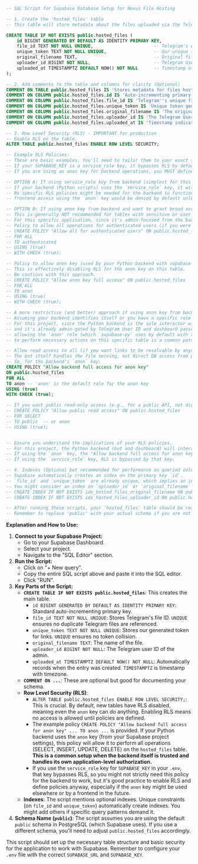 ```sql
-- SQL Script for Supabase Database Setup for Nexus File Hosting

-- 1. Create the 'hosted_files' table
-- This table will store metadata about the files uploaded via the Telegram bot.

CREATE TABLE IF NOT EXISTS public.hosted_files (
    id BIGINT GENERATED BY DEFAULT AS IDENTITY PRIMARY KEY,
    file_id TEXT NOT NULL UNIQUE,                       -- Telegram's unique file_id
    unique_token TEXT NOT NULL UNIQUE,                  -- Our unique token for the shareable link
    original_filename TEXT,                             -- Original filename of the uploaded file
    uploader_id BIGINT NOT NULL,                        -- Telegram User ID of the admin who uploaded
    uploaded_at TIMESTAMPTZ DEFAULT NOW() NOT NULL      -- Timestamp of when the record was created
);

-- 2. Add comments to the table and columns for clarity (Optional)
COMMENT ON TABLE public.hosted_files IS 'Stores metadata for files hosted via the Telegram bot.';
COMMENT ON COLUMN public.hosted_files.id IS 'Auto-incrementing primary key.';
COMMENT ON COLUMN public.hosted_files.file_id IS 'Telegram''s unique file identifier. Must be unique in this table.';
COMMENT ON COLUMN public.hosted_files.unique_token IS 'Unique token generated for the shareable link. Must be unique.';
COMMENT ON COLUMN public.hosted_files.original_filename IS 'The original filename of the file as uploaded to Telegram.';
COMMENT ON COLUMN public.hosted_files.uploader_id IS 'The Telegram User ID of the admin who uploaded/forwarded the file.';
COMMENT ON COLUMN public.hosted_files.uploaded_at IS 'Timestamp indicating when the file record was created in the database.';

-- 3. Row Level Security (RLS) - IMPORTANT for production
-- Enable RLS on the table.
ALTER TABLE public.hosted_files ENABLE ROW LEVEL SECURITY;

-- Example RLS Policies:
-- These are basic examples. You'll need to tailor them to your exact security requirements.
-- If your SUPABASE_KEY is a service_role key, it bypasses RLS by default.
-- If you are using an anon key for backend operations, you MUST define appropriate policies.

-- OPTION A: If using service_role key from backend (simplest for this project, but service_role key is powerful)
-- If your backend (Python scripts) uses the `service_role` key, it will bypass RLS.
-- No specific RLS policies might be needed for the backend to function, but this means any
-- frontend access using the `anon` key would be denied by default unless policies are added.

-- OPTION B: If using anon key from backend and want to grant broad access (less secure for public tables)
-- This is generally NOT recommended for tables with sensitive or user-specific data without more specific checks.
-- For this specific application, since it's admin-focused from the backend:
-- Policy to allow all operations for authenticated users (if you were to use Supabase Auth for dashboard users)
-- CREATE POLICY "Allow all for authenticated users" ON public.hosted_files
-- FOR ALL
-- TO authenticated
-- USING (true)
-- WITH CHECK (true);

-- Policy to allow anon key (used by your Python backend with supabase-py) to do everything.
-- This is effectively disabling RLS for the anon key on this table.
-- Be cautious with this approach.
-- CREATE POLICY "Allow anon key full access" ON public.hosted_files
-- FOR ALL
-- TO anon
-- USING (true)
-- WITH CHECK (true);

-- A more restrictive (and better) approach if using anon key from backend:
-- Assuming your backend identifies itself or you have a specific role for it.
-- For this project, since the Python backend is the sole interactor with these policies,
-- and it's already admin-gated by Telegram User ID and dashboard passcode,
-- allowing the 'anon' role (which `supabase-py` uses by default with the anon key)
-- to perform necessary actions on this specific table is a common pattern.

-- Allow read access to all (if you want links to be resolvable by anyone with the link, which they are via the bot)
-- The bot itself handles the file serving, not direct DB access from public.
-- So, for the backend's `anon` key:
CREATE POLICY "Allow backend full access for anon key"
ON public.hosted_files
FOR ALL
TO anon -- 'anon' is the default role for the anon key
USING (true)
WITH CHECK (true);

-- If you want public read-only access (e.g., for a public API, not directly used here but for illustration)
-- CREATE POLICY "Allow public read access" ON public.hosted_files
-- FOR SELECT
-- TO public  -- or anon
-- USING (true);


-- Ensure you understand the implications of your RLS policies.
-- For this project, the Python backend (bot and dashboard) will interact with Supabase.
-- If using the `anon` key, the "Allow backend full access for anon key" policy is a pragmatic start.
-- If using the `service_role` key, RLS is bypassed by that key.

-- 4. Indexes (Optional but recommended for performance on queried columns)
-- Supabase automatically creates an index on the primary key `id`.
-- `file_id` and `unique_token` are already unique, which implies an index.
-- You might consider an index on `uploader_id` or `original_filename` if you query by them often.
-- CREATE INDEX IF NOT EXISTS idx_hosted_files_original_filename ON public.hosted_files (original_filename);
-- CREATE INDEX IF NOT EXISTS idx_hosted_files_uploader_id ON public.hosted_files (uploader_id);

-- After running these scripts, your 'hosted_files' table should be ready.
-- Remember to replace 'public' with your actual schema if you are not using the default public schema.
```

**Explanation and How to Use:**

1.  **Connect to your Supabase Project:**
    *   Go to your Supabase Dashboard.
    *   Select your project.
    *   Navigate to the "SQL Editor" section.
2.  **Run the Script:**
    *   Click on "+ New query".
    *   Copy the entire SQL script above and paste it into the SQL editor.
    *   Click "RUN".
3.  **Key Parts of the Script:**
    *   **`CREATE TABLE IF NOT EXISTS public.hosted_files`**: This creates the main table.
        *   `id BIGINT GENERATED BY DEFAULT AS IDENTITY PRIMARY KEY`: Standard auto-incrementing primary key.
        *   `file_id TEXT NOT NULL UNIQUE`: Stores Telegram's file ID. `UNIQUE` ensures no duplicate Telegram files are referenced.
        *   `unique_token TEXT NOT NULL UNIQUE`: Stores our generated token for links. `UNIQUE` ensures no token collision.
        *   `original_filename TEXT`: The name of the file.
        *   `uploader_id BIGINT NOT NULL`: The Telegram user ID of the admin.
        *   `uploaded_at TIMESTAMPTZ DEFAULT NOW() NOT NULL`: Automatically records when the entry was created. `TIMESTAMPTZ` is timestamp with timezone.
    *   **`COMMENT ON ...`**: These are optional but good for documenting your schema.
    *   **Row Level Security (RLS)**:
        *   `ALTER TABLE public.hosted_files ENABLE ROW LEVEL SECURITY;`: This is crucial. By default, new tables have RLS disabled, meaning even the `anon` key can do anything. Enabling RLS means no access is allowed until policies are defined.
        *   The example policy `CREATE POLICY "Allow backend full access for anon key" ... TO anon ...` is provided. If your Python backend uses the `anon` key (from your Supabase project settings), this policy will allow it to perform all operations (SELECT, INSERT, UPDATE, DELETE) on the `hosted_files` table. **This is a common setup when the backend itself is trusted and handles its own application-level authorization.**
        *   If you use the `service_role` key for `SUPABASE_KEY` in your `.env`, that key bypasses RLS, so you might not strictly need this policy for the backend to work, but it's good practice to enable RLS and define policies anyway, especially if the `anon` key might be used elsewhere or by a frontend in the future.
    *   **Indexes**: The script mentions optional indexes. Unique constraints (on `file_id` and `unique_token`) automatically create indexes. You might add others if specific query patterns demand it.
4.  **Schema Name (`public`)**: The script assumes you are using the default `public` schema in PostgreSQL (which Supabase uses). If you use a different schema, you'll need to adjust `public.hosted_files` accordingly.

This script should set up the necessary table structure and basic security for the application to work with Supabase. Remember to configure your `.env` file with the correct `SUPABASE_URL` and `SUPABASE_KEY`.

